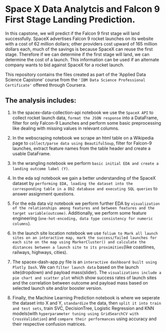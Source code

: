 # Space X Data Analytcis and Falcon 9 First Stage Landing Prediction.
In this capstone, we will predict if the Falcon 9 first stage will land successfully. SpaceX advertises Falcon 9 rocket launches on its website with a cost of 62 million dollars; other providers cost upward of 165 million dollars each, much of the savings is because SpaceX can reuse the first stage. Therefore if we can determine if the first stage will land, we can determine the cost of a launch. This information can be used if an alternate company wants to bid against SpaceX for a rocket launch.

This repository contains the files created as part of the 'Applied Data Science Capstone' course from the `'IBM Data Science Professional Certificate'` offered through Coursera.

## The analysis includes:

1. In the spacex-data-collection-api notebook we use the `SpaceX API` to collect rocket launch data, `format the JSON response` into a DataFrame, filter for only Falcon-9 Launches and perform some basic preprocessing like dealing with missing values in relevant columns.

2. In the webscraping notebook we scrape an html table on a Wikipedia page to `collect/parse data using BeautifulSoup`, filter for Falcon-9 launches, extract feature names from the table header and create a usable DataFrame.

3. In the wrangling notebook we perform `basic initial EDA and create a landing outcome label (Y)`.

4. In the eda sql notebook we gain a better understanding of the SpaceX dataset by `performing EDA, loading the dataset into the corresponding table in a Db2 database and executing SQL queries` to answer assignment questions.

5. For the eda data viz notebook we perform further EDA by `visualization of the relationships among features and between features and the target variable(outcome)`. Additionally, we perform some feature engineering (`one-hot-encoding, data type consistency for numeric columns`).

6. In the launch site location notebook we use `folium to Mark all launch sites on an interactive map, mark the success/failed launches for each site on the map using MarkerCluster() and calculate the distances between a launch site to its proximities`(like coastlines, railways, highways, cities).

7. The spacex-dash-app.py file is an `interactive dashboard built using Plotly Dash`. We can `filter launch data` based on the launch site(dropdown) and payload mass(slider). The `visualizations include a pie chart and scatter plot` which show success rates of launch sites and the correlation between outcome and payload mass based on selected launch site and/or booster version.

8. Finally, the Machine Learning Prediction notebook is where we seperate the dataset into X and Y, `standardize` the data, then `split it into train and test sets`, train SVC, DecisionTree, Logistic Regression and KNN models(with `hyperparameter tuning using GridSearchCV with CrossValidation`) and `compare their performances` using accuracy and their respective confusion matrices.
